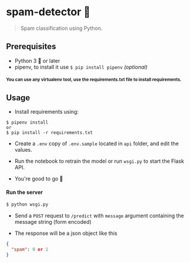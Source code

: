# spam-detector :email:

> Spam classification using Python.

## Prerequisites

- Python 3 :snake: or later
- pipenv, to install it use `$ pip install pipenv` _(optional)_
#### <small> You can use any virtualenv tool, use the requirements.txt file to install requirements.</small>

## Usage
- Install requirements using:
```cosnole
$ pipenv install
or
$ pip install -r requirements.txt
```
- Create a `.env` copy of `.env.sample` located in `api` folder, and edit the values.

- Run the notebook to retrain the model or run `wsgi.py` to start the Flask API.

- You're good to go :rocket:

#### Run the server
```bash
$ python wsgi.py
```
- Send a `POST` request to `/predict` with `message` argument containing the message string (form encoded)

- The response will be a json object like this
```json
{
  "spam": 0 or 1
}
```